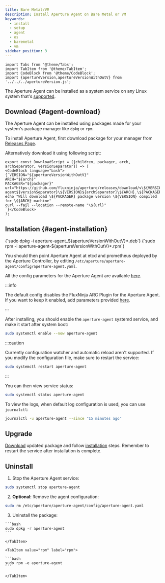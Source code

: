 ```yaml
---
title: Bare Metal/VM
description: Install Aperture Agent on Bare Metal or VM
keywords:
  - install
  - setup
  - agent
  - os
  - baremetal
  - vm
sidebar_position: 3
---
```


```mdx-code-block
import Tabs from '@theme/Tabs';
import TabItem from '@theme/TabItem';
import CodeBlock from '@theme/CodeBlock';
import {apertureVersion,apertureVersionWithOutV} from '../../../apertureVersion.js';

```

The Aperture Agent can be installed as a system service on any Linux system
that's [supported](supported-platforms.md).

## Download {#agent-download}

The Aperture Agent can be installed using packages made for your system's
package manager like `dpkg` or `rpm`.

To install Aperture Agent, first download package for your manager from
[Releases Page](https://github.com/fluxninja/aperture/releases/latest).

Alternatively download it using following script:

```mdx-code-block
export const DownloadScript = ({children, packager, arch, archSeparator, versionSeparator}) => (
<CodeBlock language="bash">
{`VERSION="${apertureVersionWithOutV}"
ARCH="${arch}"
PACKAGER="${packager}"
url="https://github.com/fluxninja/aperture/releases/download/v\${VERSION}/aperture-agent${versionSeparator}\${VERSION}${archSeparator}\${ARCH}.\${PACKAGER}"
echo "Will download \${PACKAGER} package version \${VERSION} compiled for \${ARCH} machine"
curl --fail --location --remote-name "\${url}"
`}</CodeBlock>
);
```

<Tabs groupId="packageManager" queryString>
  <TabItem value="dpkg" label="dpkg">
    <DownloadScript packager="deb" arch="amd64" archSeparator="_" versionSeparator="_" />
  </TabItem>
  <TabItem value="rpm" label="rpm">
    <DownloadScript packager="rpm" arch="x86_64" archSeparator="." versionSeparator="-" />
  </TabItem>
</Tabs>

## Installation {#agent-installation}

<Tabs groupId="packageManager" queryString>
  <TabItem value="dpkg" label="dpkg">
    <CodeBlock language="bash">{`sudo dpkg -i aperture-agent_${apertureVersionWithOutV}*.deb`}</CodeBlock>
  </TabItem>
  <TabItem value="rpm" label="rpm">
    <CodeBlock language="bash">{`sudo rpm -i aperture-agent-${apertureVersionWithOutV}*.rpm`}</CodeBlock>
  </TabItem>
</Tabs>

You should then point Aperture Agent at etcd and prometheus deployed by the
Aperture Controller, by editing
`/etc/aperture/aperture-agent/config/aperture-agent.yaml`.

All the config parameters for the Aperture Agent are available
[here](/reference/configuration/agent.md).

:::info

The default config disables the FluxNinja ARC Plugin for the Aperture Agent. If
you want to keep it enabled, add parameters provided
[here](/arc/plugin.md#configuration).

:::

After installing, you should enable the `aperture-agent` systemd service, and
make it start after system boot:

```bash
sudo systemctl enable --now aperture-agent
```

:::caution

Currently configuration watcher and automatic reload aren't supported. If you
modify the configuration file, make sure to restart the service:

```bash
sudo systemctl restart aperture-agent
```

:::

You can then view service status:

```bash
sudo systemctl status aperture-agent
```

To view the logs, when default log configuration is used, you can use
`journalctl`:

```bash
journalctl -u aperture-agent --since "15 minutes ago"
```

## Upgrade

[Download](#agent-download) updated package and follow
[installation](#agent-installation) steps. Remember to restart the service after
installation is complete.

## Uninstall

1. Stop the Aperture Agent service:

```bash
sudo systemctl stop aperture-agent
```

2. **Optional**: Remove the agent configuration:

```bash
sudo rm /etc/aperture/aperture-agent/config/aperture-agent.yaml
```

3. Uninstall the package:

  <Tabs groupId="packageManager" queryString>
    <TabItem value="dpkg" label="dpkg">

    ```bash
    sudo dpkg -r aperture-agent
    ```

    </TabItem>

    <TabItem value="rpm" label="rpm">

    ```bash
    sudo rpm -e aperture-agent
    ```

    </TabItem>

  </Tabs>
